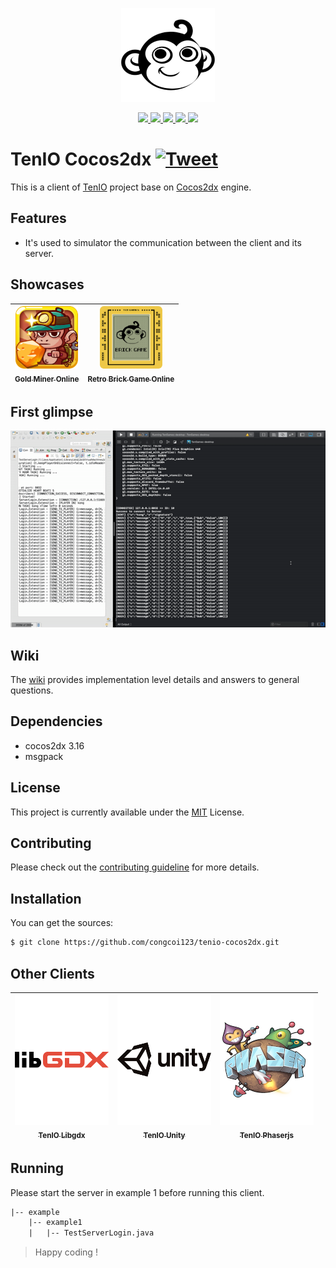 <p align="center">
    <a href="#">
        <img src="https://github.com/congcoi123/tenio/blob/master/assets/tenio-github-logo.png">
    </a>
</p>
<p align="center">
    <a href="LICENSE">
        <img src="https://img.shields.io/badge/license-MIT-blue.svg">
    </a>
    <a href="#">
        <img src="https://img.shields.io/github/last-commit/congcoi123/tenio-cocos2dx">
    </a>
    <a href="https://github.com/congcoi123/tenio-cocos2dx/issues">
        <img src="https://img.shields.io/github/issues/congcoi123/tenio-cocos2dx">
    </a>
    <a href="CONTRIBUTING.md">
        <img src="https://img.shields.io/badge/PRs-welcome-brightgreen.svg">
    </a>
    <a href="https://gitter.im/ten-io/community?source=orgpage">
        <img src="https://badges.gitter.im/Join%20Chat.svg">
    </a>
</p>

# TenIO Cocos2dx [![Tweet](https://img.shields.io/twitter/url/http/shields.io.svg?style=social)](https://twitter.com/intent/tweet?text=TenIO%20is%20a%20java%20NIO%20based%20server%20specifically%20designed%20for%20multiplayer%20games.%0D%0A&url=https://github.com/congcoi123/tenio%0D%0A&hashtags=tenio,java,gameserver,multiplayer,nio,netty,jetty,msgpack,cocos2dx,unity,libgdx,phaserjs%0D%0A&via=congcoi123)
This is a client of [TenIO](https://github.com/congcoi123/tenio) project base on [Cocos2dx](https://www.cocos.com/en/) engine.

## Features
- It's used to simulator the communication between the client and its server.

## Showcases
| [<img src="https://github.com/congcoi123/tenio/blob/master/assets/gold-miner-online-logo.png" width="100px;"/><br /><sub><b>Gold Miner Online</b></sub>](https://www.youtube.com/watch?v=BBv5IQFHLjc)<br />        | [<img src="https://github.com/congcoi123/tenio/blob/master/assets/retro-brick-online-logo.png" width="100px;"/><br /><sub><b>Retro Brick Game Online</b></sub>](https://www.youtube.com/watch?v=nojkJMAfG6Y)<br /> |
| :-----------------------------------------------------------------------------------------------------------------------------------------------------------------: | :-----------------------------------------------------------------------------------------------------------------------------------------------------------------------: |

## First glimpse
![Simple Communication](https://github.com/congcoi123/tenio/blob/master/assets/login-example-1.gif)

## Wiki
The [wiki](https://github.com/congcoi123/tenio-cocos2dx/wiki) provides implementation level details and answers to general questions.

## Dependencies
- cocos2dx 3.16
- msgpack

## License
This project is currently available under the [MIT](LICENSE) License.

## Contributing
Please check out the [contributing guideline](CONTRIBUTING.md) for more details.

## Installation
You can get the sources:
```sh
$ git clone https://github.com/congcoi123/tenio-cocos2dx.git
```

## Other Clients
| [<img src="https://github.com/congcoi123/tenio/blob/master/assets/libgdx-logo.png" width="150px;"/><br /><sub><b>TenIO Libgdx</b></sub>](https://github.com/congcoi123/tenio-libgdx)<br /> | [<img src="https://github.com/congcoi123/tenio/blob/master/assets/unity-logo.png" width="150px;"/><br /><sub><b>TenIO Unity</b></sub>](https://github.com/congcoi123/tenio-unity)<br />          | [<img src="https://github.com/congcoi123/tenio/blob/master/assets/phaserjs-logo.png" width="150px;"/><br /><sub><b>TenIO Phaserjs</b></sub>](https://github.com/congcoi123/tenio-phaserjs)<br /> |
| :-----------------------------------------------------------------------------------------------------------------------------------------------------------------: | :-----------------------------------------------------------------------------------------------------------------------------------------------------------------------: | :-------------------------------------------------------------------------------------------------------------------------------------------------------------------: |

## Running
Please start the server in example 1 before running this client.

```txt
|-- example
    |-- example1
    |   |-- TestServerLogin.java
```

> Happy coding !
